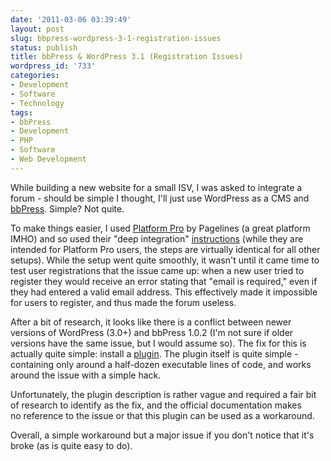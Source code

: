 ```yaml
---
date: '2011-03-06 03:39:49'
layout: post
slug: bbpress-wordpress-3-1-registration-issues
status: publish
title: bbPress & WordPress 3.1 (Registration Issues)
wordpress_id: '733'
categories:
- Development
- Software
- Technology
tags:
- bbPress
- Development
- PHP
- Software
- Web Development
---
```


While building a new website for a small ISV, I was asked to integrate a forum - should be simple I thought, I'll just use WordPress as a CMS and [bbPress](http://bbpress.org/). Simple? Not quite.

To make things easier, I used [Platform Pro](http://www.pagelines.com/themes/platformpro/) by Pagelines (a great platform IMHO) and so used their "deep integration" [instructions](http://www.pagelines.com/docs/bbpress-forums) (while they are intended for Platform Pro users, the steps are virtually identical for all other setups). While the setup went quite smoothly, it wasn't until it came time to test user registrations that the issue came up: when a new user tried to register they would receive an error stating that "email is required," even if they had entered a valid email address. This effectively made it impossible for users to register, and thus made the forum useless.

After a bit of research, it looks like there is a conflict between newer versions of WordPress (3.0+) and bbPress 1.0.2 (I'm not sure if older versions have the same issue, but I would assume so). The fix for this is actually quite simple: install a [plugin](http://bbpress.org/plugins/topic/zaerl-wordpress-3-integration/). The plugin itself is quite simple - containing only around a half-dozen executable lines of code, and works around the issue with a simple hack.

Unfortunately, the plugin description is rather vague and required a fair bit of research to identify as the fix, and the official documentation makes no reference to the issue or that this plugin can be used as a workaround.

Overall, a simple workaround but a major issue if you don't notice that it's broke (as is quite easy to do).

